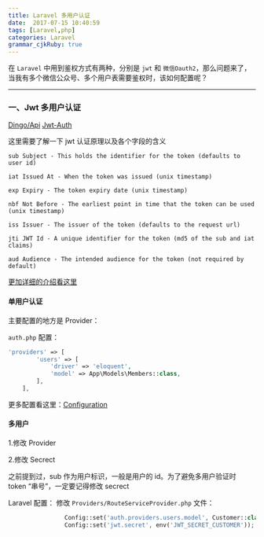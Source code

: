 ```yaml
---
title: Laravel 多用户认证
date:  2017-07-15 10:40:59
tags: [Laravel,php]
categories: Laravel
grammar_cjkRuby: true
---
```


在 `Laravel` 中用到鉴权方式有两种，分别是 `jwt` 和 `微信Oauth2`，那么问题来了，当我有多个微信公众号、多个用户表需要鉴权时，该如何配置呢？

<!-- more -->

---

### 一、Jwt 多用户认证
[Dingo/Api](https://github.com/dingo/api)
[Jwt-Auth](https://github.com/tymondesigns/jwt-auth)

这里需要了解一下 jwt 认证原理以及各个字段的含义

````
sub Subject - This holds the identifier for the token (defaults to user id)

iat Issued At - When the token was issued (unix timestamp)

exp Expiry - The token expiry date (unix timestamp)

nbf Not Before - The earliest point in time that the token can be used (unix timestamp)

iss Issuer - The issuer of the token (defaults to the request url)

jti JWT Id - A unique identifier for the token (md5 of the sub and iat claims)

aud Audience - The intended audience for the token (not required by default)
````

[更加详细的介绍看这里](https://github.com/tymondesigns/jwt-auth/wiki/Creating-Tokens)

#### 单用户认证

主要配置的地方是 Provider：

`auth.php` 配置：
````php
'providers' => [
        'users' => [
            'driver' => 'eloquent',
            'model' => App\Models\Members::class,
        ],
    ],
````

更多配置看这里：[Configuration](https://github.com/tymondesigns/jwt-auth/wiki/Configuration)


#### 多用户

1.修改 Provider


2.修改 Secrect

之前提到过，sub 作为用户标识，一般是用户的 id。为了避免多用户验证时 token “串号”，一定要记得修改 secrect

Laravel 配置：
修改 `Providers/RouteServiceProvider.php` 文件：
````php
                Config::set('auth.providers.users.model', Customer::class);
                Config::set('jwt.secret', env('JWT_SECRET_CUSTOMER'));
````


